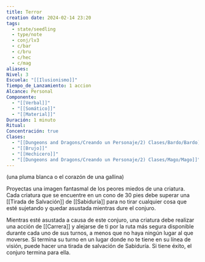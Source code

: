 ```yaml
---
title: Terror
creation date: 2024-02-14 23:20
tags:
  - state/seedling
  - type/note
  - conj/lv3
  - c/bar
  - c/bru
  - c/hec
  - c/mag
aliases: 
Nivel: 3
Escuela: "[[Ilusionismo]]"
Tiempo_de_Lanzamiento: 1 accion
Alcance: Personal
Componente:
  - "[[Verbal]]"
  - "[[Somático]]"
  - "[[Material]]"
Duración: 1 minuto
Ritual: 
Concentración: true
Clases:
  - "[[Dungeons and Dragons/Creando un Personaje/2) Clases/Bardo/Bardo]]"
  - "[[Brujo]]"
  - "[[Hechicero]]"
  - "[[Dungeons and Dragons/Creando un Personaje/2) Clases/Mago/Mago]]"
---
```

(una pluma blanca o el corazón de una gallina)

Proyectas una imagen fantasmal de los peores miedos de una criatura. Cada criatura que se encuentre en un cono de 30 pies debe superar una [[Tirada de Salvación]] de [[Sabiduría]] para no tirar cualquier cosa que esté sujetando y quedar asustada mientras dure el conjuro.

Mientras esté asustada a causa de este conjuro, una criatura debe realizar una acción de [[Carrera]] y alejarse de ti por la ruta más segura disponible durante cada uno de sus turnos, a menos que no haya ningún lugar al que moverse. Si termina su turno en un lugar donde no te tiene en su línea de visión, puede hacer una tirada de salvación de Sabiduría. Si tiene éxito, el conjuro termina para ella.
